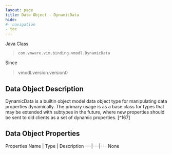 ```yaml
---
layout: page
title: Data Object - DynamicData
hide:
#- navigation
- toc
---
```








Java Class
> `com.vmware.vim.binding.vmodl.DynamicData`

Since
> vmodl.version.version0


## Data Object Description

DynamicData is a builtin object model data object type for manipulating data properties dynamically. The primary usage is as a base class for types that may be extended with subtypes in the future, where new properties should be sent to old clients as a set of dynamic properties.
 [^167]



## Data Object Properties
Properties
Name |  Type |  Description
---|---|---
None


 
